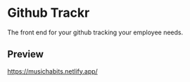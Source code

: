 # Github Trackr

The front end for your github tracking your employee needs.

## Preview

https://musichabits.netlify.app/
